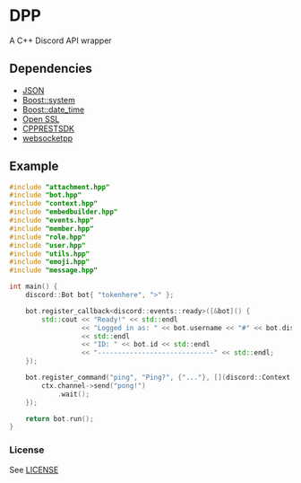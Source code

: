 # DPP
A C++ Discord API wrapper

## Dependencies
- [JSON](https://github.com/nlohmann/json)
- [Boost::system](https://www.boost.org/)
- [Boost::date_time](https://www.boost.org/)
- [Open SSL](https://www.openssl.org/)
- [CPPRESTSDK](https://github.com/microsoft/cpprestsdk)
- [websocketpp](https://github.com/zaphoyd/websocketpp)

## Example
```cpp
#include "attachment.hpp"
#include "bot.hpp"
#include "context.hpp"
#include "embedbuilder.hpp"
#include "events.hpp"
#include "member.hpp"
#include "role.hpp"
#include "user.hpp"
#include "utils.hpp"
#include "emoji.hpp"
#include "message.hpp"

int main() {
    discord::Bot bot{ "tokenhere", ">" };

    bot.register_callback<discord::events::ready>([&bot]() {
        std::cout << "Ready!" << std::endl
                  << "Logged in as: " << bot.username << "#" << bot.discriminator
                  << std::endl
                  << "ID: " << bot.id << std::endl
                  << "-----------------------------" << std::endl;
    });

    bot.register_command("ping", "Ping?", {"..."}, [](discord::Context ctx) {
        ctx.channel->send("pong!")
            .wait();
    });

    return bot.run();
}
```

### License
See [LICENSE](LICENSE)

